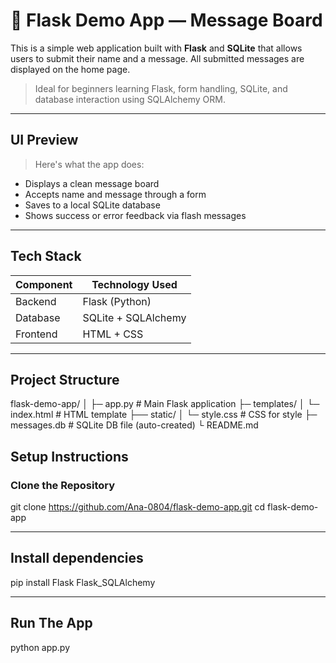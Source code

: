 # 🧪 Flask Demo App — Message Board

This is a simple web application built with **Flask** and **SQLite** that allows users to submit their name and a message. All submitted messages are displayed on the home page.

> Ideal for beginners learning Flask, form handling, SQLite, and database interaction using SQLAlchemy ORM.

---

##  UI Preview

> Here's what the app does:
- Displays a clean message board
- Accepts name and message through a form
- Saves to a local SQLite database
- Shows success or error feedback via flash messages

---

##  Tech Stack

| Component       | Technology Used     |
|-----------------|---------------------|
| Backend         | Flask (Python)      |
| Database        | SQLite + SQLAlchemy |
| Frontend        | HTML + CSS          |

---

## Project Structure

flask-demo-app/ │ ├─ app.py # Main Flask application ├─ templates/ │ └─ index.html # HTML template ├── static/ │ └─ style.css # CSS for style ├─ messages.db # SQLite DB file (auto-created) └ README.md

##  Setup Instructions

###  Clone the Repository


git clone https://github.com/Ana-0804/flask-demo-app.git
cd flask-demo-app


---

## Install dependencies

pip install Flask Flask_SQLAlchemy


----

## Run The App

python app.py
